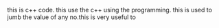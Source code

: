 this is c++ code.
this use the c++ using the programming.
this is used to jumb the value of any no.this is very useful to




